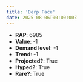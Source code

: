 ```yaml
---
title: 'Derp Face'
date: 2025-08-06T00:00:00Z
---
```

- **RAP**: 6985
- **Value**: -1
- **Demand level**: -1
- **Trend**: -1
- **Projected?**: True
- **Hyped?**: True
- **Rare?**: True

